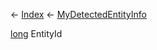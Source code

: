 ← [Index](Api-Index) ← [MyDetectedEntityInfo](Sandbox.ModAPI.Ingame.MyDetectedEntityInfo)

[long](System.Int64) EntityId
